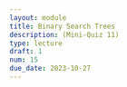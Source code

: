 ```yaml
---
layout: module
title: Binary Search Trees
description: (Mini-Quiz 11)
type: lecture
draft: 1
num: 15
due_date: 2023-10-27
---
```

